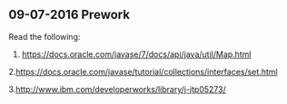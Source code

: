 ## 09-07-2016 Prework

Read the following:

1) https://docs.oracle.com/javase/7/docs/api/java/util/Map.html

2.https://docs.oracle.com/javase/tutorial/collections/interfaces/set.html

3.http://www.ibm.com/developerworks/library/j-jtp05273/
